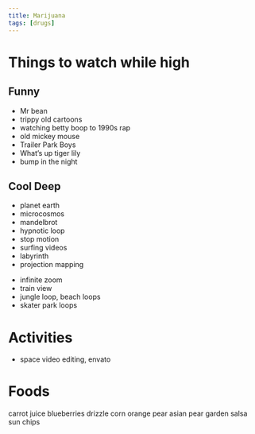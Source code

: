 ```yaml
---
title: Marijuana
tags: [drugs]
---
```


# Things to watch while high

## Funny
* Mr bean
* trippy old cartoons
* watching betty boop to 1990s rap
* old mickey mouse
* Trailer Park Boys
* What’s up tiger lily
* bump in the night 



## Cool Deep
* planet earth 
* microcosmos
* mandelbrot 
* hypnotic loop
* stop motion
* surfing videos
* labyrinth
* projection mapping
- infinite zoom
- train view
- jungle loop, beach loops
- skater park loops

# Activities
- space video editing, envato 





# Foods
carrot juice
blueberries
drizzle corn
orange
pear
asian pear
garden salsa sun chips
